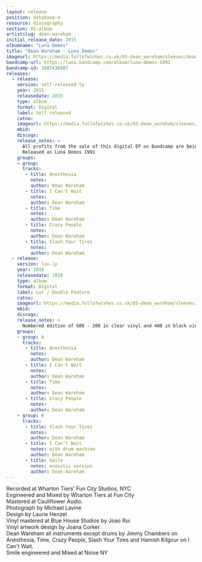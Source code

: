 ```yaml
---
layout: release
position: database-4
resource: discography
section: 01-album
artistslug: dean-wareham
initial_release_date: 2015
albumname: "Luna Demos"
title: "Dean Wareham - Luna Demos"
imageurl: https://media.fullofwishes.co.uk/05-dean_wareham/sleeves/dean-luna-demos-lux.jpg
bandcamp-url: https://luna.bandcamp.com/album/luna-demos-1991
bandcamp-id: 1687436887
releases:
  - release:
    version: self-released-lp
    year: 2015
    releasedate: 2015
    type: album
    format: Digital
    label: Self released
    catno:
    imageurl: https://media.fullofwishes.co.uk/05-dean_wareham/sleeves/dean-wareham-luna-demos-1991.jpg
    mbid:
    discogs:
    release_notes: >
      All profits from the sale of this digital EP on Bandcamp are being sent directly to Terry to help pay his bills. Price is $7 but you are free to donate more.
      Released as Luna Demos 1991
    groups:
    - group:
      tracks:
       - title: Anesthesia
         notes:
         author: Dean Wareham
       - title: I Can't Wait
         notes:
         author: Dean Wareham
       - title: Time
         notes:
         author: Dean Wareham
       - title: Crazy People
         notes:
         author: Dean Wareham
       - title: Slash Your Tires
         notes:
         author: Dean Wareham
  - release:
    version: lux-lp
    year: 2018
    releasedate: 2018
    type: album
    format: Digital
    label: Lux / Double Feature
    catno:
    imageurl: https://media.fullofwishes.co.uk/05-dean_wareham/sleeves/dean-luna-demos-lux.jpg
    mbid:
    discogs:
    release_notes: >
      Numbered edition of 600 - 200 in clear vinyl and 400 in black vinyl.
    groups:
    - group: A
      tracks:
       - title: Anesthesia
         notes:
         author: Dean Wareham
       - title: I Can't Wait
         notes:
         author: Dean Wareham
       - title: Time
         notes:
         author: Dean Wareham
       - title: Crazy People
         notes:
         author: Dean Wareham
    - group: B
      tracks:
       - title: Slash Your Tires
         notes:
         author: Dean Wareham
       - title: I Can't Wait
         notes: with drum machine
         author: Dean Wareham
       - title: Smile
         notes: acoustic version
         author: Dean Wareham
---
```

Recorded at Wharton Tiers' Fun City Studios, NYC  
Engineered and Mixed by Wharton Tiers at Fun City  
Mastered at Cauliflower Audio.  
Photograph by Michael Lavine  
Design by Laurie Henzel  
Vinyl mastered at Blue House Studios by Joao Rui  
Vinyl artwork design by Joana Corker  
Dean Wareham all instruments except drums by Jimmy Chambers on Anesthesia, Time, Crazy People, Slash Your Tires and Hamish Kilgour on I Can't Wait.  
Smile engineered and Mixed at Noise NY  

